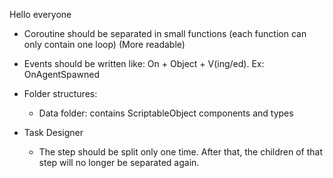 Hello everyone

- Coroutine should be separated in small functions (each function can only contain one loop) (More readable)

- Events should be written like: On + Object + V(ing/ed). Ex: OnAgentSpawned
- Folder structures: 
    - Data folder: contains ScriptableObject components and types

- Task Designer
    - The step should be split only one time. After that, the children of that step will no longer be separated again.